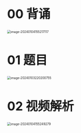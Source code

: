 # 00 背诵

<img src="https://cvp.oss-cn-shanghai.aliyuncs.com/picgo/202401041552257.png" alt="image-20240104155217117" style="zoom:50%;" />



# 01 题目

<img src="https://cvp.oss-cn-shanghai.aliyuncs.com/picgo/202401032202942.png" alt="image-20240103220200755" style="zoom:50%;" />



# 02 视频解析

<img src="https://cvp.oss-cn-shanghai.aliyuncs.com/picgo/202401041552728.png" alt="image-20240104155249279" style="zoom:50%;" />
